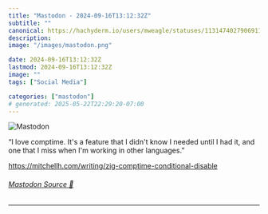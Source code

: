 ```yaml
---
title: "Mastodon - 2024-09-16T13:12:32Z"
subtitle: ""
canonical: https://hachyderm.io/users/mweagle/statuses/113147402790691142
description:
image: "/images/mastodon.png"

date: 2024-09-16T13:12:32Z
lastmod: 2024-09-16T13:12:32Z
image: ""
tags: ["Social Media"]

categories: ["mastodon"]
# generated: 2025-05-22T22:29:20-07:00
---
```

![Mastodon](/images/mastodon.png)

<p>“I love comptime. It&#39;s a feature that I didn&#39;t know I needed until I had it, and one that I miss when I&#39;m working in other languages.”</p><p><a href="https://mitchellh.com/writing/zig-comptime-conditional-disable" target="_blank" rel="nofollow noopener noreferrer" translate="no"><span class="invisible">https://</span><span class="ellipsis">mitchellh.com/writing/zig-comp</span><span class="invisible">time-conditional-disable</span></a></p>


###### [Mastodon Source 🐘](https://hachyderm.io/@mweagle/113147402790691142)

___
